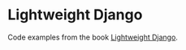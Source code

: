 # Lightweight Django

Code examples from the book [Lightweight Django](http://shop.oreilly.com/product/0636920032502.do).
